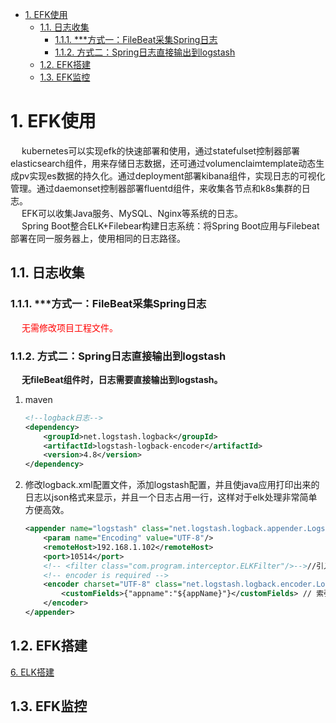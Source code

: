 

<!-- TOC -->

- [1. EFK使用](#1-efk使用)
    - [1.1. 日志收集](#11-日志收集)
        - [1.1.1. ***方式一：FileBeat采集Spring日志](#111-方式一filebeat采集spring日志)
        - [1.1.2. 方式二：Spring日志直接输出到logstash](#112-方式二spring日志直接输出到logstash)
    - [1.2. EFK搭建](#12-efk搭建)
    - [1.3. EFK监控](#13-efk监控)

<!-- /TOC -->

# 1. EFK使用  
<!-- 

-->
&emsp; kubernetes可以实现efk的快速部署和使用，通过statefulset控制器部署elasticsearch组件，用来存储日志数据，还可通过volumenclaimtemplate动态生成pv实现es数据的持久化。通过deployment部署kibana组件，实现日志的可视化管理。通过daemonset控制器部署fluentd组件，来收集各节点和k8s集群的日志。  
&emsp; EFK可以收集Java服务、MySQL、Nginx等系统的日志。  
&emsp; Spring Boot整合ELK+Filebear构建日志系统：将Spring Boot应用与Filebeat部署在同一服务器上，使用相同的日志路径。  


## 1.1. 日志收集  
<!-- 

Filebeat、Logstash、Rsyslog 各种姿势采集Nginx日志 
https://mp.weixin.qq.com/s/TXmxWGvQ-gjTlpSXFkqMNQ
TB级微服务海量日志监控平台 
https://mp.weixin.qq.com/s/TcuXAOnqHWlKpceP1T4BpA
-->

### 1.1.1. ***方式一：FileBeat采集Spring日志  
<!-- 
https://blog.csdn.net/zimou5581/article/details/90519307
--> 
&emsp; <font color = "red">无需修改项目工程文件。</font>  


### 1.1.2. 方式二：Spring日志直接输出到logstash  
&emsp; **无fileBeat组件时，日志需要直接输出到logstash。**

1. maven  

    ```xml
    <!--logback日志-->
    <dependency>
        <groupId>net.logstash.logback</groupId>
        <artifactId>logstash-logback-encoder</artifactId>
        <version>4.8</version>
    </dependency>
    ```

2. 修改logback.xml配置文件，添加logstash配置，并且使java应用打印出来的日志以json格式来显示，并且一个日志占用一行，这样对于elk处理非常简单方便高效。     

    ```xml
    <appender name="logstash" class="net.logstash.logback.appender.LogstashTcpSocketAppender">
        <param name="Encoding" value="UTF-8"/>
        <remoteHost>192.168.1.102</remoteHost>
        <port>10514</port>
        <!-- <filter class="com.program.interceptor.ELKFilter"/>-->//引入过滤类
        <!-- encoder is required -->
        <encoder charset="UTF-8" class="net.logstash.logback.encoder.LogstashEncoder" >
            <customFields>{"appname":"${appName}"}</customFields> // 索引名
        </encoder>
    </appender>
    ```

## 1.2. EFK搭建  
[6. ELK搭建](/docs/devAndOps/build/elk.md)   


## 1.3. EFK监控  
<!-- 
如何实现对ELK各组件的监控？试试Metricbeat 
https://mp.weixin.qq.com/s/Bt8_1TPxtKHStmYd_hQD0Q
-->
